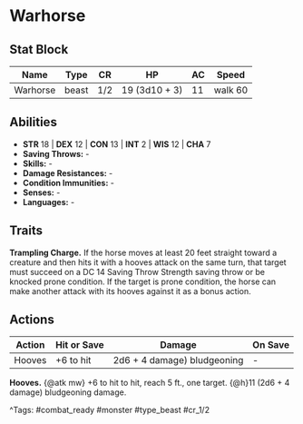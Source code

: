 # Warhorse

## Stat Block

| Name | Type | CR | HP | AC | Speed |
|------|------|----|----|----|-------|
| Warhorse | beast | 1/2 | 19 (3d10 + 3) | 11 | walk 60 |

## Abilities

- **STR** 18 | **DEX** 12 | **CON** 13 | **INT** 2 | **WIS** 12 | **CHA** 7
- **Saving Throws:** -  
- **Skills:** -  
- **Damage Resistances:** -  
- **Condition Immunities:** -  
- **Senses:** -  
- **Languages:** -

## Traits

**Trampling Charge.** If the horse moves at least 20 feet straight toward a creature and then hits it with a hooves attack on the same turn, that target must succeed on a DC 14 Saving Throw Strength saving throw or be knocked prone condition. If the target is prone condition, the horse can make another attack with its hooves against it as a bonus action.


## Actions

| Action | Hit or Save | Damage | On Save |
|--------|--------------|--------|----------|
| Hooves | +6 to hit | 2d6 + 4 damage) bludgeoning | - |

**Hooves.** {@atk mw} +6 to hit to hit, reach 5 ft., one target. {@h}11 (2d6 + 4 damage) bludgeoning damage.


^Tags: #combat_ready #monster #type_beast #cr_1/2